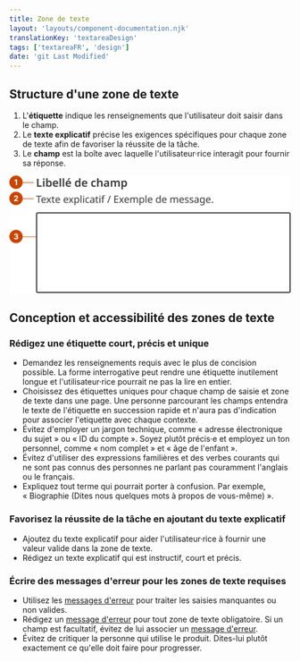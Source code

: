 ```yaml
---
title: Zone de texte
layout: 'layouts/component-documentation.njk'
translationKey: 'textareaDesign'
tags: ['textareaFR', 'design']
date: 'git Last Modified'
---
```


## Structure d'une zone de texte

<ol class="anatomy-list">
  <li>L'<strong>étiquette</strong> indique les renseignements que l'utilisateur doit saisir dans le champ.</li>
  <li>Le <strong>texte explicatif</strong> précise les exigences spécifiques pour chaque zone de texte afin de favoriser la réussite de la tâche.</li>
  <li>Le <strong>champ</strong> est la boîte avec laquelle l'utilisateur·rice interagit pour fournir sa réponse.</li>
</ol>

<img class="b-sm b-default p-400" src="/images/fr/components/anatomy/gcds-textarea-anatomy.svg" alt="L'anatomie de la zone de texte identifiant l'étiquette, le message d'aide et le champ qui forme le composant" />

## Conception et accessibilité des zones de texte

### Rédigez une étiquette court, précis et unique

- Demandez les renseignements requis avec le plus de concision possible. La forme interrogative peut rendre une étiquette inutilement longue et l'utilisateur·rice pourrait ne pas la lire en entier.
- Choisissez des étiquettes uniques pour chaque champ de saisie et zone de texte dans une page. Une personne parcourant les champs entendra le texte de l'étiquette en succession rapide et n'aura pas d'indication pour associer l'etiquette avec chaque contexte.
- Évitez d'employer un jargon technique, comme « adresse électronique du sujet » ou « ID du compte ». Soyez plutôt précis·e et employez un ton personnel, comme « nom complet » et « âge de l'enfant ».
- Évitez d'utiliser des expressions familières et des verbes courants qui ne sont pas connus des personnes ne parlant pas couramment l'anglais ou le français.
- Expliquez tout terme qui pourrait porter à confusion. Par exemple, « Biographie (Dites nous quelques mots à propos de vous-même) ».

### Favorisez la réussite de la tâche en ajoutant du texte explicatif

- Ajoutez du texte explicatif pour aider l'utilisateur·rice à fournir une valeur valide dans la zone de texte.
- Rédigez un texte explicatif qui est instructif, court et précis.

### Écrire des messages d'erreur pour les zones de texte requises

- Utilisez les [messages d'erreur](/fr/composants/message-derreur/) pour traiter les saisies manquantes ou non valides.
- Rédigez un [message d'erreur](/fr/composants/message-derreur/) pour tout zone de texte obligatoire. Si un champ est facultatif, évitez de lui associer un [message d'erreur](/fr/composants/message-derreur/).
- Évitez de critiquer la personne qui utilise le produit. Dites-lui plutôt exactement ce qu'elle doit faire pour progresser.
